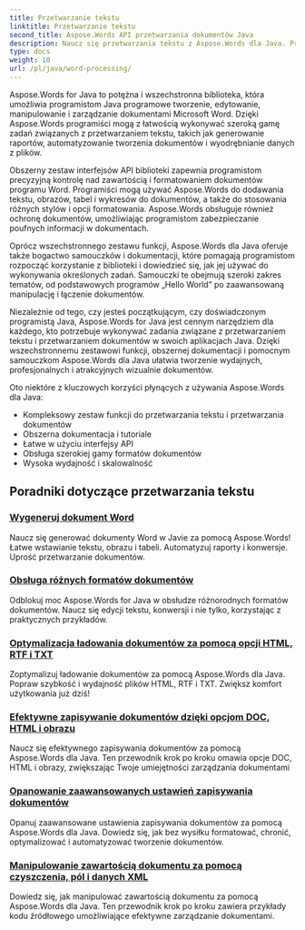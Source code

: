 ```yaml
---
title: Przetwarzanie tekstu
linktitle: Przetwarzanie tekstu
second_title: Aspose.Words API przetwarzania dokumentów Java
description: Naucz się przetwarzania tekstu z Aspose.Words dla Java. Programowo twórz, edytuj i manipuluj dokumentami. Popraw swoje umiejętności przetwarzania dokumentów już dziś.
type: docs
weight: 10
url: /pl/java/word-processing/
---
```


Aspose.Words for Java to potężna i wszechstronna biblioteka, która umożliwia programistom Java programowe tworzenie, edytowanie, manipulowanie i zarządzanie dokumentami Microsoft Word. Dzięki Aspose.Words programiści mogą z łatwością wykonywać szeroką gamę zadań związanych z przetwarzaniem tekstu, takich jak generowanie raportów, automatyzowanie tworzenia dokumentów i wyodrębnianie danych z plików.

Obszerny zestaw interfejsów API biblioteki zapewnia programistom precyzyjną kontrolę nad zawartością i formatowaniem dokumentów programu Word. Programiści mogą używać Aspose.Words do dodawania tekstu, obrazów, tabel i wykresów do dokumentów, a także do stosowania różnych stylów i opcji formatowania. Aspose.Words obsługuje również ochronę dokumentów, umożliwiając programistom zabezpieczanie poufnych informacji w dokumentach.

Oprócz wszechstronnego zestawu funkcji, Aspose.Words dla Java oferuje także bogactwo samouczków i dokumentacji, które pomagają programistom rozpocząć korzystanie z biblioteki i dowiedzieć się, jak jej używać do wykonywania określonych zadań. Samouczki te obejmują szeroki zakres tematów, od podstawowych programów „Hello World” po zaawansowaną manipulację i łączenie dokumentów.

Niezależnie od tego, czy jesteś początkującym, czy doświadczonym programistą Java, Aspose.Words for Java jest cennym narzędziem dla każdego, kto potrzebuje wykonywać zadania związane z przetwarzaniem tekstu i przetwarzaniem dokumentów w swoich aplikacjach Java. Dzięki wszechstronnemu zestawowi funkcji, obszernej dokumentacji i pomocnym samouczkom Aspose.Words dla Java ułatwia tworzenie wydajnych, profesjonalnych i atrakcyjnych wizualnie dokumentów.

Oto niektóre z kluczowych korzyści płynących z używania Aspose.Words dla Java:

* Kompleksowy zestaw funkcji do przetwarzania tekstu i przetwarzania dokumentów
* Obszerna dokumentacja i tutoriale
* Łatwe w użyciu interfejsy API
* Obsługa szerokiej gamy formatów dokumentów
* Wysoka wydajność i skalowalność

## Poradniki dotyczące przetwarzania tekstu

### [Wygeneruj dokument Word](./generate-word-document/)

Naucz się generować dokumenty Word w Javie za pomocą Aspose.Words! Łatwe wstawianie tekstu, obrazu i tabeli. Automatyzuj raporty i konwersje. Uprość przetwarzanie dokumentów.
### [Obsługa różnych formatów dokumentów](./handling-different-document-formats/)
Odblokuj moc Aspose.Words for Java w obsłudze różnorodnych formatów dokumentów. Naucz się edycji tekstu, konwersji i nie tylko, korzystając z praktycznych przykładów.
### [Optymalizacja ładowania dokumentów za pomocą opcji HTML, RTF i TXT](./optimizing-document-loading-options/)
Zoptymalizuj ładowanie dokumentów za pomocą Aspose.Words dla Java. Popraw szybkość i wydajność plików HTML, RTF i TXT. Zwiększ komfort użytkowania już dziś!
### [Efektywne zapisywanie dokumentów dzięki opcjom DOC, HTML i obrazu](./efficient-document-saving-options/)
Naucz się efektywnego zapisywania dokumentów za pomocą Aspose.Words dla Java. Ten przewodnik krok po kroku omawia opcje DOC, HTML i obrazy, zwiększając Twoje umiejętności zarządzania dokumentami
### [Opanowanie zaawansowanych ustawień zapisywania dokumentów](./mastering-advanced-save-settings/)
Opanuj zaawansowane ustawienia zapisywania dokumentów za pomocą Aspose.Words dla Java. Dowiedz się, jak bez wysiłku formatować, chronić, optymalizować i automatyzować tworzenie dokumentów.
### [Manipulowanie zawartością dokumentu za pomocą czyszczenia, pól i danych XML](./manipulating-document-content/)
Dowiedz się, jak manipulować zawartością dokumentu za pomocą Aspose.Words dla Java. Ten przewodnik krok po kroku zawiera przykłady kodu źródłowego umożliwiające efektywne zarządzanie dokumentami.